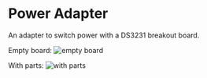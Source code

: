 # Power Adapter
An adapter to switch power with a DS3231 breakout board.

Empty board:
![empty board](images/empty_board.jpg)

With parts:
![with parts](images/full_board.jpg)
